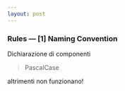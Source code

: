 ```yaml
---
layout: post
---
```


### Rules — [1] Naming Convention
Dichiarazione di componenti
> PascalCase

altrimenti non funzionano!